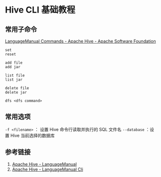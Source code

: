 # Hive CLI 基础教程

## 常用子命令

[LanguageManual Commands - Apache Hive - Apache Software Foundation](https://cwiki.apache.org/confluence/display/Hive/LanguageManual+Commands)

```
set
reset

add file
add jar

list file
list jar

delete file
delete jar

dfs <dfs command>

```

## 常用选项

`-f <filename>` ： 设置 Hive 命令行读取并执行的 SQL 文件名
`--database` ：设置 Hive 当前选择的数据库 

## 参考链接
1. [Apache Hive - LanguageManual](https://cwiki.apache.org/confluence/display/Hive/LanguageManual)
2. [Apache Hive - LanguageManual Cli](https://cwiki.apache.org/confluence/display/Hive/LanguageManual+Cli)